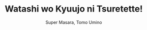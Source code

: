 --- 
slug: "watashi-wo-kyuujo-ni-tsuretette"
title: "Watashi wo Kyuujo ni Tsuretette!"
publishdate: "2018-12-18"
src: "https://365manga.net/manga/watashi-wo-kyuujo-ni-tsuretette"
author: "Super Masara, Tomo Umino"
image: "https://data.365manga.net/images/thumbnails/32743-watashi-wo-kyuujo-ni-tsuretette.jpg"
tags: ["Comedy","School life","Seinen","Slice of life","Sports"]
chapters: ["Chapter 4: Oxidized Silver Little League ","Chapter 3: Scramble Home Game ","Chapter 2: Wallet No Hit No Run ","Chapter 1: Opening Dead Ball ","Oneshot"]
chapterlinks: ["https://365manga.net/watashi-wo-kyuujo-ni-tsuretette/chapter-4.html","https://365manga.net/watashi-wo-kyuujo-ni-tsuretette/chapter-3.html","https://365manga.net/watashi-wo-kyuujo-ni-tsuretette/chapter-2.html","https://365manga.net/watashi-wo-kyuujo-ni-tsuretette/chapter-1.html","https://365manga.net/watashi-wo-kyuujo-ni-tsuretette/chapter-0.html"]
description: "On the first day of high school Nohara Tama - who is just a plain, ordinary girl - gets herself involved in a heated argument between two baseball fans. As a result, Saitama White Cats fan Nishitake Reona and Fukuoka Falcons fan Daiei Haruko drag her to the baseball stadium. How will the fate of Tama - who doesn't know the first thing about baseball - play out!?"
---